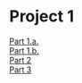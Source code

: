 # Project 1
[Part 1.a.](densitySwaziland.md)  
[Part 1.b.](project1.md)  
[Part 2](project1_part2.md)  
[Part 3](project1_part3.md)  
